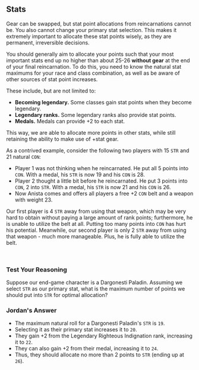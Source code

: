 &nbsp;
## Stats

Gear can be swapped, but stat point allocations from reincarnations cannot be. You also cannot change your primary stat selection. This makes it extremely important to allocate these stat points wisely, as they are permanent, irreversible decisions.

You should generally aim to allocate your points such that your most important stats end up no higher than about 25-26 **without gear** at the end of your final reincarnation. To do this, you need to know the natural stat maximums for your race and class combination, as well as be aware of other sources of stat point increases.

These include, but are not limited to:
- **Becoming legendary.** Some classes gain stat points when they become legendary.
- **Legendary ranks.** Some legendary ranks also provide stat points.
- **Medals.** Medals can provide +2 to each stat.

This way, we are able to allocate more points in other stats, while still retaining the ability to make use of +stat gear.

As a contrived example, consider the following two players with 15 `STR` and 21 natural `CON`:
- Player 1 was not thinking when he reincarnated. He put all 5 points into `CON`. With a medal, his `STR` is now 19 and his `CON` is 28.
- Player 2 thought a little bit before he reincarnated. He put 3 points into `CON`, 2 into `STR`. With a medal, his `STR` is now 21 and his `CON` is 26.
- Now Anista comes and offers all players a free +2 `CON` belt and a weapon with weight 23.

Our first player is 4 `STR` away from using that weapon, which may be very hard to obtain without paying a large amount of rank points; furthermore, he is unable to utilize the belt at all. Putting too many points into `CON` has hurt his potential. Meanwhile, our second player is only 2 `STR` away from using that weapon - much more manageable. Plus, he is fully able to utilize the belt.
&nbsp;

&nbsp;

### Test Your Reasoning
Suppose our end-game character is a Dargonesti Paladin. Assuming we select `STR` as our primary stat, what is the maximum number of points we should put into `STR` for optimal allocation?

### Jordan's Answer
- The maximum natural roll for a Dargonesti Paladin's `STR` is `19`. 
- Selecting it as their primary stat increases it to `20`. 
- They gain +2 from the Legendary Righteous Indignation rank, increasing it to `22`.
- They can also gain +2 from their medal, increasing it to `24`.
- Thus, they should allocate no more than 2 points to `STR` (ending up at `26`).
